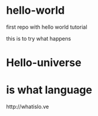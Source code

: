 # hello-world
first repo with hello world tutorial

this is to try what happens

# Hello-universe
<h1>is what language</h1>
<link>http://whatislo.ve</link>


